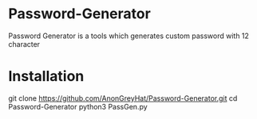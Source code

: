 # Password-Generator
Password Generator is a tools which generates custom password with 12 character

# Installation
git clone https://github.com/AnonGreyHat/Password-Generator.git
cd Password-Generator
python3 PassGen.py 
